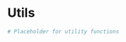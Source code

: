 # Utils


<!-- WARNING: THIS FILE WAS AUTOGENERATED! DO NOT EDIT! -->

``` python
# Placeholder for utility functions
```
